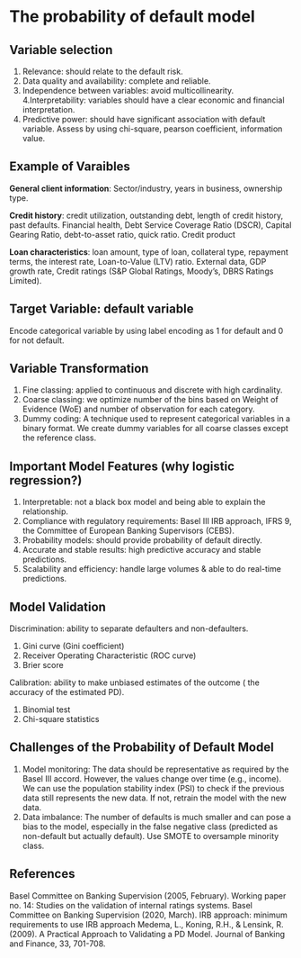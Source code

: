 # The probability of default model 
## Variable selection 
1. Relevance: should relate to the default risk.
2. Data quality and availability: complete and reliable.
3. Independence between variables: avoid multicollinearity.  
4.Interpretability: variables should have a clear economic and financial interpretation.
5. Predictive power: should have significant association with default variable. Assess by using chi-square, pearson coefficient, information value.

## Example of Varaibles 
**General client information**: Sector/industry, years in business, ownership type.

**Credit history**: credit utilization, outstanding debt, length of credit history, past defaults.
Financial health, Debt Service Coverage Ratio (DSCR), Capital Gearing Ratio, debt-to-asset ratio, quick ratio.
Credit product

**Loan characteristics**: loan amount, type of loan, collateral type, repayment terms, the interest rate, Loan-to-Value (LTV) ratio.
External data, GDP growth rate, Credit ratings (S&P Global Ratings, Moody’s, DBRS Ratings Limited).

## Target Variable: default variable
Encode categorical variable by using label encoding as 1 for default and 0 for not default. 

## Variable Transformation
1. Fine classing: applied to continuous and discrete with high cardinality.
2. Coarse classing: we optimize number of the bins based on Weight of Evidence (WoE)  and number of observation for each category.
3. Dummy coding: A technique used to represent categorical variables in a binary format. We create dummy variables for all coarse classes except the reference class.

## Important Model Features (why logistic regression?)
1. Interpretable: not a black box model and being able to explain the relationship.
2. Compliance with regulatory requirements: Basel III IRB approach, IFRS 9, the Committee of European Banking Supervisors (CEBS).
3. Probability models: should provide probability  of default directly. 
4. Accurate and stable results: high predictive accuracy and stable predictions.
5. Scalability and efficiency: handle large volumes & able to do real-time predictions.

## Model Validation 
Discrimination: ability to separate defaulters and non-defaulters.
1. Gini curve (Gini coefficient) 
2. Receiver Operating Characteristic (ROC curve)
3. Brier score 

Calibration: ability to make unbiased estimates of the outcome ( the accuracy of the estimated PD).
1. Binomial test
2. Chi-square statistics 

## Challenges of the Probability of Default Model
1. Model monitoring: The data should be representative as required by the Basel III accord. However, the values change over time (e.g., income). We can use the population stability index (PSI) to check if the previous data still represents the new data. If not, retrain the model with the new data.
2. Data imbalance: The number of defaults is much smaller and can pose a bias to the model, especially in the false negative class (predicted as non-default but actually default). Use SMOTE to oversample minority class.


## References 
				
Basel Committee on Banking Supervision (2005, February). Working paper no. 14: Studies on the validation of internal ratings systems. 
Basel Committee on Banking Supervision (2020, March). IRB approach: minimum requirements to use IRB approach 
Medema, L., Koning, R.H., & Lensink, R. (2009). A Practical Approach to Validating a PD Model. Journal of Banking and Finance, 33, 701-708.






